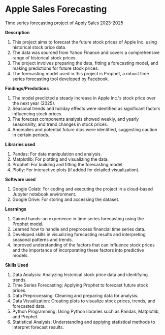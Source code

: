 # Apple Sales Forecasting 
Time series forecasting project of Apply Sales 2023-2025 

**Description**
1. This project aims to forecast the future stock prices of Apple Inc. using historical stock price data.
2. The data was sourced from Yahoo Finance and covers a comprehensive range of historical stock prices.
3. The project involves preparing the data, fitting a forecasting model, and making predictions for future stock prices.
4. The forecasting model used in this project is Prophet, a robust time series forecasting tool developed by Facebook.
   
**Findings/Predictions**
1. The model predicted a steady increase in Apple Inc.'s stock price over the next year (2025).
2. Seasonal trends and holiday effects were identified as significant factors influencing stock prices.
3. The forecast components analysis showed weekly, and yearly seasonality, and trend changes in stock prices.
4. Anomalies and potential future dips were identified, suggesting caution in certain periods.
   
**Libraries used**
1. Pandas: For data manipulation and analysis.
2. Matplotlib: For plotting and visualizing the data.
3. Prophet: For building and fitting the forecasting model.
4. Plotly: For interactive plots (if added for detailed visualization).
   
**Software used**
1. Google Colab: For coding and executing the project in a cloud-based Jupyter notebook environment.
2. Google Drive: For storing and accessing the dataset.
   
**Learnings**
1. Gained hands-on experience in time series forecasting using the Prophet model.
2. Learned how to handle and preprocess financial time series data.
3. Developed skills in visualizing forecasting results and interpreting seasonal patterns and trends.
4. Improved understanding of the factors that can influence stock prices and the importance of incorporating these factors into predictive models.
   
**Skills Used**
1. Data Analysis: Analyzing historical stock price data and identifying trends.
2. Time Series Forecasting: Applying Prophet to forecast future stock prices.
3. Data Preprocessing: Cleaning and preparing data for analysis.
4. Data Visualization: Creating plots to visualize stock prices, trends, and forecasted data.
5. Python Programming: Using Python libraries such as Pandas, Matplotlib, and Prophet.
6. Statistical Analysis: Understanding and applying statistical methods to interpret forecast results.

